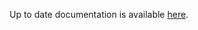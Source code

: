 <!-- DO NOT EDIT THIS FILE MANUALLY -->
<!-- Please read https://github.com/linuxserver/docker-webtop/blob/arch-mate/.github/CONTRIBUTING.md -->
Up to date documentation is available [here](https://github.com/linuxserver/docker-webtop/blob/master/README.md).
